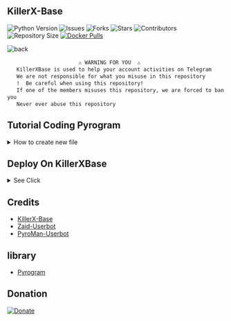 ## KillerX-Base

![Python Version](https://img.shields.io/badge/python-3.9-green?style=for-the-badge&logo=appveyor)
![Issues](https://img.shields.io/github/issues/TeamKillerX/KillerX-Base?style=for-the-badge&logo=appveyor)
![Forks](https://img.shields.io/github/forks/TeamKillerX/KillerX-Base?style=for-the-badge&logo=appveyor)
![Stars](https://img.shields.io/github/stars/TeamKillerX/KillerX-Base?style=for-the-badge&logo=appveyor)
![Contributors](https://img.shields.io/github/contributors/TeamKillerX/KillerX-Base?style=for-the-badge&logo=appveyor)
![Repository Size](https://img.shields.io/github/repo-size/TeamKillerX/KillerX-Base?style=for-the-badge&logo=appveyor)
[![Docker Pulls](https://img.shields.io/docker/pulls/rendyprojects/python)](https://hub.docker.com/r/rendyprojects/python/tags)

![back](https://user-images.githubusercontent.com/90479255/178405323-34f4af0b-5c1e-4822-b0d6-eb578e30ff54.png)
```
️                       ⚠️ WARNING FOR YOU ️ ️⚠️
   KillerXBase is used to help your account activities on Telegram
   We are not responsible for what you misuse in this repository
   !  Be careful when using this repository!
   If one of the members misuses this repository, we are forced to ban you
   Never ever abuse this repository
``` 
## Tutorial Coding Pyrogram
<details> 
<summary>How to create new file</summary>

  - View code 
  - Click 3 dots 
  - Select create new files

<img src="./resources/coding.jpg" alt="details">

- try use `test.py`
```python
import asyncio
from pyrogram import Client as ren
from pyrogram.types import *
from pyrogram import Client
from KillerXBase.helper.basic import *
from KillerXBase.helper.adminHelpers import *
from KillerXBase.helper.cmd import *
from KillerXBase.helper.dev import *
from KillerXBase.helper.misc import *
from KillerXBase.modules.help import *

@ren.on_message(filters.command("test", cmd) & filters.me)
async def test(client: Client, message: Message):
    await asyncio.gather(message.delete(), client.send_message(message.chat.id, "**hello World"*", reply_to_message_id=ReplyCheck(message),),)


add_command_help(
    "test",
    [
        ["test", "Hello World"],
    ],
)
```

</details>

## Deploy On KillerXBase

<details> 
<summary>See Click</summary>

## Heroku

[![Deploy](https://www.herokucdn.com/deploy/button.svg)](https://killerxbase.vercel.app/)

## Cloud Okteto
[![Develop on Okteto](https://okteto.com/develop-okteto.svg)](https://cloud.okteto.com/deploy?repository=https://github.com/TeamKillerX/KillerX-Base)

## Railway App
[![Deploy on Railway](https://railway.app/button.svg)](https://railway.app/new/template/9Me5Kj?referralCode=NzLfjZ)

## Tutorial VPS
```console
Rendy@Ubuntu~ $ sudo apt update && sudo apt upgrade -y && sudo apt-get install -y curl git npm screen ffmpeg && sudo apt-get install python3-pip -y
Rendy@Ubuntu~ $ git clone https://github.com/TeamKillerX/KillerX-Base && cd KillerX-Base
Rendy@Ubuntu~ $ pip3 install -r req *
Rendy@Ubuntu~ $ cp sample_config.env config.env
Rendy@Ubuntu~ $ nano config.env
Rendy@Ubuntu~ $ screen -S base 
Rendy@Ubuntu~ $ python3 -m KillerXBase

# ctrl a + d 
```

## Heroku Manual Linux
```console
Rendy@Ubuntu~ $ git clone example-app
Rendy@Ubuntu~ $ cd example-app
Rendy@Ubuntu~ $ heroku login
Rendy@Ubuntu~ $ heroku create --region eu appname # create app in eu region, common regions: eu, us
Rendy@Ubuntu~ $ heroku buildpacks:set heroku/python # set python buildpack
Rendy@Ubuntu~ $ git push heroku master # deploy app to heroku
Rendy@Ubuntu~ $ heroku config:set EXAMPLE_BOT=123456789 # set config vars, insert your own
                ...
Rendy@Ubuntu~ $ heroku ps:scale example=1 # start bot dyno
Rendy@Ubuntu~ $ heroku logs --tail # If for some reason it’s not working, check the logs
Rendy@Ubuntu~ $ heroku ps:stop example # stop bot dyno
```

</details> 

## Credits
- [KillerX-Base](https://github.com/TeamKillerX/KillerX-Base)
- [Zaid-Userbot](https://github.com/ITZ-ZAID/ZAID-USERBOT)
- [PyroMan-Userbot](https://github.com/mrismanaziz/PyroMan-Userbot)

## library 
- [Pyrogram](https://github.com/pyrogram)

## Donation

[![Donate](https://img.shields.io/badge/Donate-PayPal-green.svg)](https://www.buymeacoffee.com/randydev)
